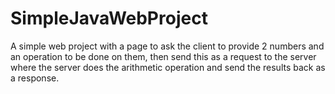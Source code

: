 # SimpleJavaWebProject

A simple web project with a page to ask the client to provide 2 numbers and an operation to be done on them, then send this as a request to the server where the server does the arithmetic operation and send the results back as a response.
